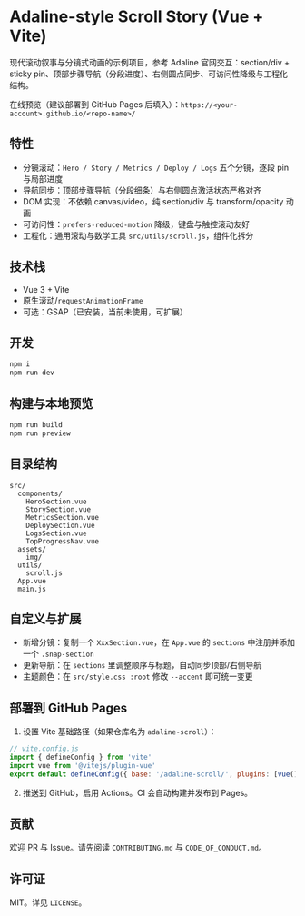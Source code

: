 # Adaline-style Scroll Story (Vue + Vite)

现代滚动叙事与分镜式动画的示例项目，参考 Adaline 官网交互：section/div + sticky pin、顶部步骤导航（分段进度）、右侧圆点同步、可访问性降级与工程化结构。

在线预览（建议部署到 GitHub Pages 后填入）：`https://<your-account>.github.io/<repo-name>/`

## 特性
- 分镜滚动：`Hero / Story / Metrics / Deploy / Logs` 五个分镜，逐段 pin 与局部进度
- 导航同步：顶部步骤导航（分段细条）与右侧圆点激活状态严格对齐
- DOM 实现：不依赖 canvas/video，纯 section/div 与 transform/opacity 动画
- 可访问性：`prefers-reduced-motion` 降级，键盘与触控滚动友好
- 工程化：通用滚动与数学工具 `src/utils/scroll.js`，组件化拆分

## 技术栈
- Vue 3 + Vite
- 原生滚动/`requestAnimationFrame`
- 可选：GSAP（已安装，当前未使用，可扩展）

## 开发
```bash
npm i
npm run dev
```

## 构建与本地预览
```bash
npm run build
npm run preview
```

## 目录结构
```
src/
  components/
    HeroSection.vue
    StorySection.vue
    MetricsSection.vue
    DeploySection.vue
    LogsSection.vue
    TopProgressNav.vue
  assets/
    img/
  utils/
    scroll.js
  App.vue
  main.js
```

## 自定义与扩展
- 新增分镜：复制一个 `XxxSection.vue`，在 `App.vue` 的 `sections` 中注册并添加一个 `.snap-section`
- 更新导航：在 `sections` 里调整顺序与标题，自动同步顶部/右侧导航
- 主题颜色：在 `src/style.css :root` 修改 `--accent` 即可统一变更

## 部署到 GitHub Pages
1) 设置 Vite 基础路径（如果仓库名为 `adaline-scroll`）：
```js
// vite.config.js
import { defineConfig } from 'vite'
import vue from '@vitejs/plugin-vue'
export default defineConfig({ base: '/adaline-scroll/', plugins: [vue()] })
```
2) 推送到 GitHub，启用 Actions。CI 会自动构建并发布到 Pages。

## 贡献
欢迎 PR 与 Issue。请先阅读 `CONTRIBUTING.md` 与 `CODE_OF_CONDUCT.md`。

## 许可证
MIT。详见 `LICENSE`。
